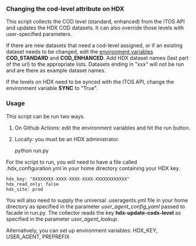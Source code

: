 ### Changing the cod-level attribute on HDX

This script collects the COD level (standard, enhanced) from the ITOS API and updates the HDX COD datasets. It can also override those levels with user-specified parameters.

If there are new datasets that need a cod-level assigned, or if an existing dataset needs to be changed, edit the [environment variables](https://github.com/b-j-mills/hdx-update-cods-level/settings/variables/actions) **COD_STANDARD** and **COD_ENHANCED**. Add HDX dataset names (last part of the url) to the appropriate lists. Datasets ending in "xxx" will not be run and are there as example dataset names.

If the levels on HDX need to be synced with the ITOS API, change the environment variable **SYNC** to "True".

### Usage

This script can be run two ways.

1. On Github Actions: edit the environment variables and hit the run button.


2. Locally: you must be an HDX administrator. 


    python run.py

For the script to run, you will need to have a file called .hdx_configuration.yml in your home directory containing your HDX key.  

    hdx_key: "XXXXXXXX-XXXX-XXXX-XXXX-XXXXXXXXXXXX"
    hdx_read_only: false
    hdx_site: prod

You will also need to supply the universal .useragents.yml file in your home directory as specified in the parameter *user_agent_config_yaml* passed to facade in run.py. The collector reads the key **hdx-update-cods-level** as specified in the parameter *user_agent_lookup*.

Alternatively, you can set up environment variables: HDX_KEY, USER_AGENT, PREPREFIX
